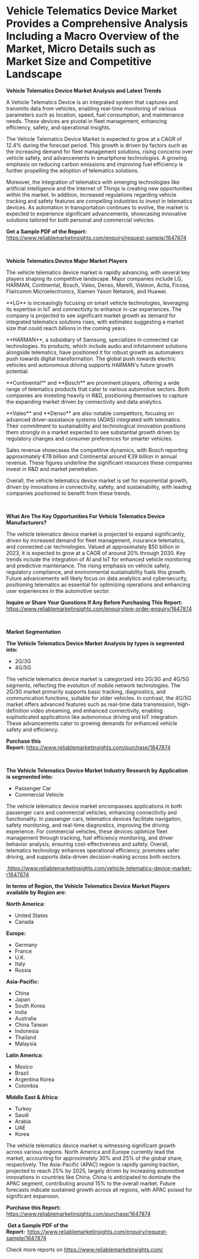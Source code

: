 <p><h1>Vehicle Telematics Device Market Provides a Comprehensive Analysis Including a Macro Overview of the Market, Micro Details such as Market Size and Competitive Landscape</h1></p><p><strong>Vehicle Telematics Device Market Analysis and Latest Trends</strong></p>
<p><p>A Vehicle Telematics Device is an integrated system that captures and transmits data from vehicles, enabling real-time monitoring of various parameters such as location, speed, fuel consumption, and maintenance needs. These devices are pivotal in fleet management, enhancing efficiency, safety, and operational insights. </p><p>The Vehicle Telematics Device Market is expected to grow at a CAGR of 12.4% during the forecast period. This growth is driven by factors such as the increasing demand for fleet management solutions, rising concerns over vehicle safety, and advancements in smartphone technologies. A growing emphasis on reducing carbon emissions and improving fuel efficiency is further propelling the adoption of telematics solutions. </p><p>Moreover, the integration of telematics with emerging technologies like artificial intelligence and the Internet of Things is creating new opportunities within the market. In addition, increased regulations regarding vehicle tracking and safety features are compelling industries to invest in telematics devices. As automation in transportation continues to evolve, the market is expected to experience significant advancements, showcasing innovative solutions tailored for both personal and commercial vehicles.</p></p>
<p><strong>Get a Sample PDF of the Report:&nbsp;</strong> <a href="https://www.reliablemarketinsights.com/enquiry/request-sample/1647874?utm_campaign=2802&utm_medium=2&utm_source=Github&utm_content=ia&utm_term=30032025&utm_id=vehicle-telematics-device">https://www.reliablemarketinsights.com/enquiry/request-sample/1647874</a></p>
<p>&nbsp;</p>
<p><strong>Vehicle Telematics Device Major Market Players</strong></p>
<p><p>The vehicle telematics device market is rapidly advancing, with several key players shaping its competitive landscape. Major companies include LG, HARMAN, Continental, Bosch, Valeo, Denso, Marelli, Visteon, Actia, Ficosa, Flaircomm Microelectronics, Xiamen Yaxon Network, and Huawei.</p><p>**LG** is increasingly focusing on smart vehicle technologies, leveraging its expertise in IoT and connectivity to enhance in-car experiences. The company is projected to see significant market growth as demand for integrated telematics solutions rises, with estimates suggesting a market size that could reach billions in the coming years.</p><p>**HARMAN**, a subsidiary of Samsung, specializes in connected car technologies. Its products, which include audio and infotainment solutions alongside telematics, have positioned it for robust growth as automakers push towards digital transformation. The global push towards electric vehicles and autonomous driving supports HARMAN's future growth potential.</p><p>**Continental** and **Bosch** are prominent players, offering a wide range of telematics products that cater to various automotive sectors. Both companies are investing heavily in R&D, positioning themselves to capture the expanding market driven by connectivity and data analytics.</p><p>**Valeo** and **Denso** are also notable competitors, focusing on advanced driver-assistance systems (ADAS) integrated with telematics. Their commitment to sustainability and technological innovation positions them strongly in a market expected to see substantial growth driven by regulatory changes and consumer preferences for smarter vehicles.</p><p>Sales revenue showcases the competitive dynamics, with Bosch reporting approximately €78 billion and Continental around €39 billion in annual revenue. These figures underline the significant resources these companies invest in R&D and market penetration.</p><p>Overall, the vehicle telematics device market is set for exponential growth, driven by innovations in connectivity, safety, and sustainability, with leading companies positioned to benefit from these trends.</p></p>
<p>&nbsp;</p>
<p><strong>What Are The Key Opportunities For Vehicle Telematics Device Manufacturers?</strong></p>
<p><p>The vehicle telematics device market is projected to expand significantly, driven by increased demand for fleet management, insurance telematics, and connected car technologies. Valued at approximately $50 billion in 2023, it is expected to grow at a CAGR of around 20% through 2030. Key trends include the integration of AI and IoT for enhanced vehicle monitoring and predictive maintenance. The rising emphasis on vehicle safety, regulatory compliance, and environmental sustainability fuels this growth. Future advancements will likely focus on data analytics and cybersecurity, positioning telematics as essential for optimizing operations and enhancing user experiences in the automotive sector.</p></p>
<p><strong>Inquire or Share Your Questions If Any Before Purchasing This Report:</strong> <a href="https://www.reliablemarketinsights.com/enquiry/pre-order-enquiry/1647874?utm_campaign=2802&utm_medium=2&utm_source=Github&utm_content=ia&utm_term=30032025&utm_id=vehicle-telematics-device">https://www.reliablemarketinsights.com/enquiry/pre-order-enquiry/1647874</a></p>
<p>&nbsp;</p>
<p><strong>Market Segmentation</strong></p>
<p><strong>The Vehicle Telematics Device Market Analysis by types is segmented into:</strong></p>
<p><ul><li>2G/3G</li><li>4G/5G</li></ul></p>
<p><p>The vehicle telematics device market is categorized into 2G/3G and 4G/5G segments, reflecting the evolution of mobile network technologies. The 2G/3G market primarily supports basic tracking, diagnostics, and communication functions, suitable for older vehicles. In contrast, the 4G/5G market offers advanced features such as real-time data transmission, high-definition video streaming, and enhanced connectivity, enabling sophisticated applications like autonomous driving and IoT integration. These advancements cater to growing demands for enhanced vehicle safety and efficiency.</p></p>
<p><strong>Purchase this Report:&nbsp;</strong><a href="https://www.reliablemarketinsights.com/purchase/1647874?utm_campaign=2802&utm_medium=2&utm_source=Github&utm_content=ia&utm_term=30032025&utm_id=vehicle-telematics-device">https://www.reliablemarketinsights.com/purchase/1647874</a></p>
<p>&nbsp;</p>
<p><strong>The Vehicle Telematics Device Market Industry Research by Application is segmented into:</strong></p>
<p><ul><li>Passenger Car</li><li>Commercial Vehicle</li></ul></p>
<p><p>The vehicle telematics device market encompasses applications in both passenger cars and commercial vehicles, enhancing connectivity and functionality. In passenger cars, telematics devices facilitate navigation, safety monitoring, and real-time diagnostics, improving the driving experience. For commercial vehicles, these devices optimize fleet management through tracking, fuel efficiency monitoring, and driver behavior analysis, ensuring cost-effectiveness and safety. Overall, telematics technology enhances operational efficiency, promotes safer driving, and supports data-driven decision-making across both sectors.</p></p>
<p><a href="https://www.reliablemarketinsights.com/vehicle-telematics-device-market-r1647874?utm_campaign=2802&utm_medium=2&utm_source=Github&utm_content=ia&utm_term=30032025&utm_id=vehicle-telematics-device">&nbsp;https://www.reliablemarketinsights.com/vehicle-telematics-device-market-r1647874</a></p>
<p><strong>In terms of Region, the Vehicle Telematics Device Market Players available by Region are:</strong></p>
<p>
    <p> <strong> North America: </strong>
        <ul>
            <li>United States</li>
            <li>Canada</li>
        </ul>
        </p> 
    <p> <strong> Europe: </strong>
        <ul>
            <li>Germany</li>
            <li>France</li>
            <li>U.K.</li>
            <li>Italy</li>
            <li>Russia</li>
        </ul>
        </p> 
    <p> <strong> Asia-Pacific: </strong>
        <ul>
            <li>China</li>
            <li>Japan</li>
            <li>South Korea</li>
            <li>India</li>
            <li>Australia</li>
            <li>China Taiwan</li>
            <li>Indonesia</li>
            <li>Thailand</li>
            <li>Malaysia</li>
        </ul>
        </p> 
    <p> <strong> Latin America: </strong>
        <ul>
            <li>Mexico</li>
            <li>Brazil</li>
            <li>Argentina Korea</li>
            <li>Colombia</li>
        </ul>
        </p> 
    <p> <strong> Middle East & Africa: </strong>
        <ul>
            <li>Turkey</li>
            <li>Saudi</li>
            <li>Arabia</li>
            <li>UAE</li>
            <li>Korea</li>
        </ul>
    </p>
    </p>
<p><p>The vehicle telematics device market is witnessing significant growth across various regions. North America and Europe currently lead the market, accounting for approximately 30% and 25% of the global share, respectively. The Asia-Pacific (APAC) region is rapidly gaining traction, projected to reach 25% by 2025, largely driven by increasing automotive innovations in countries like China. China is anticipated to dominate the APAC segment, contributing around 15% to the overall market. Future forecasts indicate sustained growth across all regions, with APAC poised for significant expansion.</p></p>
<p><strong>Purchase this Report: </strong><a href="https://www.reliablemarketinsights.com/purchase/1647874?utm_campaign=2802&utm_medium=2&utm_source=Github&utm_content=ia&utm_term=30032025&utm_id=vehicle-telematics-device">https://www.reliablemarketinsights.com/purchase/1647874</a></p>
<p>&nbsp;<strong>Get a Sample PDF of the Report:&nbsp;&nbsp;</strong><a href="https://www.reliablemarketinsights.com/enquiry/request-sample/1647874?utm_campaign=2802&utm_medium=2&utm_source=Github&utm_content=ia&utm_term=30032025&utm_id=vehicle-telematics-device">https://www.reliablemarketinsights.com/enquiry/request-sample/1647874</a></p>
<p><strong></strong></p>
<p>Check more reports on <a href="https://www.reliablemarketinsights.com/?utm_campaign=2802&utm_medium=2&utm_source=Github&utm_content=ia&utm_term=30032025&utm_id=vehicle-telematics-device">https://www.reliablemarketinsights.com/</a></p>